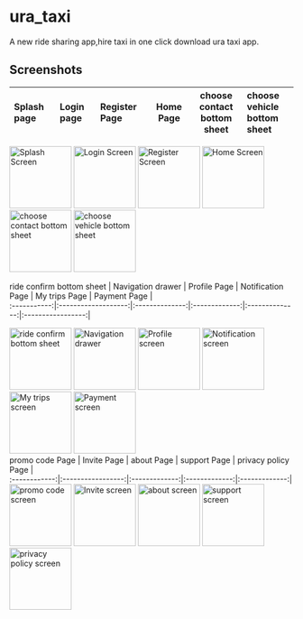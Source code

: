 # ura_taxi

A new ride sharing app,hire taxi in one click download ura taxi app.

## Screenshots

Splash page  |Login page  |   Register Page   |Home Page   |  choose contact<br/> bottom sheet |    choose vehicle<br/>  bottom sheet   |
:-------------|:-------------|:-------------|:----------------:|:---------------:|:-------------|
 <div float="left">
    <img src="https://imgur.com/uCQIHCR.png" alt="Splash Screen" width="110"/>
    <img src="https://imgur.com/FSZRBBP.png" alt="Login Screen" width="110"/>
    <img src="https://imgur.com/wH9zAvJ.png" alt="Register Screen" width="110"/>
    <img src="https://imgur.com/sJ7hX6p.png" alt="Home Screen" width="110"/>
     <img src="https://imgur.com/I2AkVNf.png" alt="choose contact bottom sheet" width="110"/>
    <img src="https://imgur.com/R9GZLyS.png" alt="choose vehicle bottom sheet " width="110"/>
</div>

ride confirm bottom sheet  | Navigation drawer |  Profile Page | Notification Page | My trips Page  |  Payment Page  |  <br/>
:-----------:|:-------------------:|:--------------:|:-------------:|:--------------:|:-----------------:|
 <div float="left">
    <img src="https://imgur.com/vtm2g5Q.png" alt="ride confirm bottom sheet" width="110"/>
    <img src="https://imgur.com/1Cqrskf.png" alt="Navigation drawer" width="110"/>
    <img src="https://imgur.com/DSHl2Ca.png" alt="Profile screen" width="110"/>
    <img src="https://imgur.com/QZ32XW8.png" alt="Notification screen" width="110"/>
    <img src="https://imgur.com/qRX0I0H.png" alt="My trips screen" width="110"/>
    <img src="https://imgur.com/EhDQMbg.png" alt="Payment screen" width="110"/>
</div>
promo code Page |  Invite Page |  about Page |  support Page | privacy policy Page | <br/>
:------------:|:-----------------:|:-------------:|:-------------:|:-------------:|
 <div float="left">
    <img src="https://imgur.com/OfRWNL2.png" alt="promo code screen" width="110"/>
    <img src="https://imgur.com/AmDkACd.png" alt="Invite screen" width="110"/>
    <img src="https://imgur.com/3J4S39i.png" alt="about screen" width="110"/>
    <img src="https://imgur.com/B1dCG2X.png" alt="support screen" width="110"/>
    <img src="https://imgur.com/5o6SvuN.png" alt="privacy policy screen" width="110"/>
</div>

